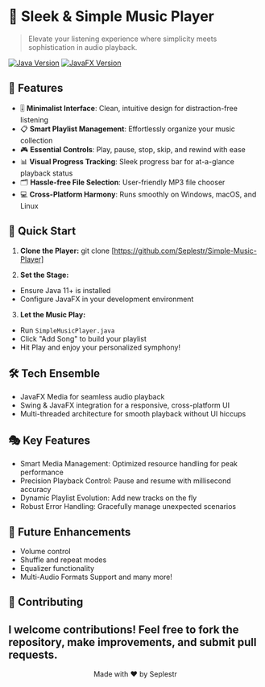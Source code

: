 # 🎵 Sleek & Simple Music Player

> Elevate your listening experience where simplicity meets sophistication in audio playback.

[![Java Version](https://img.shields.io/badge/Java-11%2B-orange)](https://www.oracle.com/java/technologies/javase-jdk11-downloads.html)
[![JavaFX Version](https://img.shields.io/badge/JavaFX-15.0.1-blue)](https://openjfx.io/)

## 🌟 Features

- 🎚️ **Minimalist Interface**: Clean, intuitive design for distraction-free listening
- 📋 **Smart Playlist Management**: Effortlessly organize your music collection
- 🎮 **Essential Controls**: Play, pause, stop, skip, and rewind with ease
- 📊 **Visual Progress Tracking**: Sleek progress bar for at-a-glance playback status
- 🗂️ **Hassle-free File Selection**: User-friendly MP3 file chooser
- 💻 **Cross-Platform Harmony**: Runs smoothly on Windows, macOS, and Linux

## 🚀 Quick Start

1. **Clone the Player:**
   git clone [https://github.com/Seplestr/Simple-Music-Player]
   
2. **Set the Stage:**
- Ensure Java 11+ is installed
- Configure JavaFX in your development environment

3. **Let the Music Play:**
- Run `SimpleMusicPlayer.java`
- Click "Add Song" to build your playlist
- Hit Play and enjoy your personalized symphony!

## 🛠️ Tech Ensemble

- JavaFX Media for seamless audio playback
- Swing & JavaFX integration for a responsive, cross-platform UI
- Multi-threaded architecture for smooth playback without UI hiccups

## 🎭 Key Features

- Smart Media Management: Optimized resource handling for peak performance
- Precision Playback Control: Pause and resume with millisecond accuracy
- Dynamic Playlist Evolution: Add new tracks on the fly
- Robust Error Handling: Gracefully manage unexpected scenarios

## 🔮 Future Enhancements

- Volume control
- Shuffle and repeat modes
- Equalizer functionality
- Multi-Audio Formats Support and many more!

## 🤝 Contributing

I welcome contributions! Feel free to fork the repository, make improvements, and submit pull requests.
------------------------------------------------------------------------------------------------------------
<p align="center">
Made with ❤️ by Seplestr
</p>
